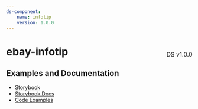 ```yaml
---
ds-component:
    name: infotip
    version: 1.0.0
---
```


<h1 style='display: flex; justify-content: space-between; align-items: center;'>
    <span>
        ebay-infotip
    </span>
    <span style='font-weight: normal; font-size: medium; margin-bottom: -15px;'>
        DS v1.0.0
    </span>
</h1>

## Examples and Documentation

-   [Storybook](https://ebay.github.io/ebayui-core/?path=/story/buttons-ebay-infotip)
-   [Storybook Docs](https://ebay.github.io/ebayui-core/?path=/docs/buttons-ebay-infotip)
-   [Code Examples](https://github.com/eBay/ebayui-core/tree/master/src/components/ebay-infotip/examples)
